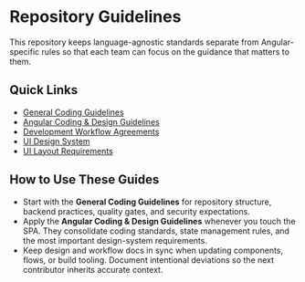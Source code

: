 # Repository Guidelines

This repository keeps language-agnostic standards separate from Angular-specific rules so that each team can focus on the guidance that matters to them.

## Quick Links
- [General Coding Guidelines](docs/guidelines/general-coding-guidelines.md)
- [Angular Coding & Design Guidelines](docs/guidelines/angular-coding-guidelines.md)
- [Development Workflow Agreements](docs/development-rules.md)
- [UI Design System](docs/ui-design-system.md)
- [UI Layout Requirements](docs/ui-layout-requirements.md)

## How to Use These Guides
- Start with the **General Coding Guidelines** for repository structure, backend practices, quality gates, and security expectations.
- Apply the **Angular Coding & Design Guidelines** whenever you touch the SPA. They consolidate coding standards, state management rules, and the most important design-system requirements.
- Keep design and workflow docs in sync when updating components, flows, or build tooling. Document intentional deviations so the next contributor inherits accurate context.

